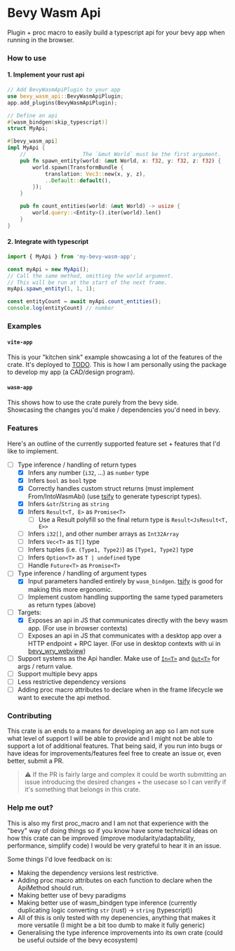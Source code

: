 # Bevy Wasm Api

Plugin + proc macro to easily build a typescript api for your bevy app when running in the browser.

### How to use

#### 1. Implement your rust api

```rust
// Add BevyWasmApiPlugin to your app
use bevy_wasm_api::BevyWasmApiPlugin;
app.add_plugins(BevyWasmApiPlugin);

// Define an api
#[wasm_bindgen(skip_typescript)]
struct MyApi;

#[bevy_wasm_api]
impl MyApi {
    //                  The `&mut World` must be the first argument.
    pub fn spawn_entity(world: &mut World, x: f32, y: f32, z: f32) {
        world.spawn(TransformBundle {
            translation: Vec3::new(x, y, z),
            ..Default::default(),
        });
    }

    pub fn count_entities(world: &mut World) -> usize {
        world.query::<Entity>().iter(world).len()
    }
}
```

#### 2. Integrate with typescript

```typescript
import { MyApi } from 'my-bevy-wasm-app';

const myApi = new MyApi();
// Call the same method, omitting the world argument.
// This will be run at the start of the next frame.
myApi.spawn_entity(1, 1, 1);

const entityCount = await myApi.count_entities();
console.log(entityCount) // number

```

### Examples

#### `vite-app` 

This is your "kitchen sink" example showcasing a lot of the features of the crate.  It's deployed to [TODO](https://www.google.com/).
This is how I am personally using the package to develop my app (a CAD/design program).

#### `wasm-app`

This shows how to use the crate purely from the bevy side.  
Showcasing the changes you'd make / dependencies you'd need in bevy.


### Features

Here's an outline of the currently supported feature set + features that I'd like to implement.

- [ ] Type inference / handling of return types
    - [x] Infers any number (`i32`, ...) as `number` type
    - [x] Infers `bool` as `bool` type
    - [x] Correctly handles custom struct returns (must implement From/IntoWasmAbi) (use [tsify](https://github.com/madonoharu/tsify) to generate typescript types).
    - [x] Infers `&str`/`String` as `string`
    - [x] Infers `Result<T, E>` as `Promise<T>`
        - [ ] Use a Result polyfill so the final return type is `Result<JsResult<T, E>>`
    - [ ] Infers `i32[]`, and other number arrays as `Int32Array`
    - [ ] Infers `Vec<T>` as `T[]` type
    - [ ] Infers tuples (i.e. `(Type1, Type2)`) as `[Type1, Type2]` type
    - [ ] Infers `Option<T>` as `T | undefined` type
    - [ ] Handle `Future<T>` as `Promise<T>`
- [ ] Type inference / handling of argument types
    - [x] Input parameters handled entirely by `wasm_bindgen`. [tsify](https://github.com/madonoharu/tsify) is good for making this more ergonomic.
    - [ ] Implement custom handling supporting the same typed parameters as return types (above)
- [ ] Targets:
    - [x] Exposes an api in JS that communicates directly with the bevy wasm app. (For use in browser contexts)
    - [ ] Exposes an api in JS that communicates with a desktop app over a HTTP endpoint + RPC layer. (For use in desktop contexts with ui in [bevy_wry_webview](https://github.com/hytopiagg/bevy_wry_webview))
- [ ] Support systems as the Api handler.  Make use of [`In<T>`](https://docs.rs/bevy/latest/bevy/ecs/system/struct.In.html) and [`Out<T>`](https://docs.rs/bevy/latest/bevy/ecs/prelude/trait.System.html#associatedtype.Out) for args / return value.
- [ ] Support multiple bevy apps
- [ ] Less restrictive dependency versions
- [ ] Adding proc macro attributes to declare when in the frame lifecycle we want to execute the api method.

### Contributing

This crate is an ends to a means for developing an app so I am not sure what level of support I will be
able to provide and I might not be able to support a lot of additional features.  That being said, if you
run into bugs or have ideas for improvements/features feel free to create an issue or, even better, submit a PR. 

> :warning: If the PR is fairly large and complex it could be worth submitting an issue introducing the desired
> changes + the usecase so I can verify if it's something that belongs in this crate.

### Help me out?

This is also my first proc_macro and I am not that experience with the "bevy" way of doing things so
if you know have some technical ideas on how this crate can be improved (improve modularity/adaptability,
performance, simplify code) I would be very grateful to hear it in an issue.

Some things I'd love feedback on is:

- Making the dependency versions lest restrictive.
- Adding proc macro attributes on each function to declare when the ApiMethod should run.
- Making better use of bevy paradigms
- Making better use of wasm_bindgen type inference (currently duplicating logic converting `str` (rust) -> `string` (typescript))
- All of this is only tested with my depenencies, anything that makes it more versatile (I might be a bit too dumb to make it fully generic)
- Generalising the type inference improvements into its own crate (could be useful outside of the bevy ecosystem)
